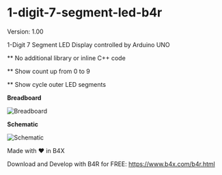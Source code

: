 # 1-digit-7-segment-led-b4r

Version: 1.00

1-Digit 7 Segment LED Display controlled by Arduino UNO

** No additional library or inline C++ code

** Show count up from 0 to 9

** Show cycle outer LED segments

**Breadboard**

<img src="https://github.com/pyhoon/1-digit-7-segment-led-b4r/raw/main/images/SevenSegment_bb.png" title="Breadboard" />

**Schematic**

<img src="https://github.com/pyhoon/1-digit-7-segment-led-b4r/raw/main/images/SevenSegment_schem.png" title="Schematic" />

Made with ❤ in B4X

Download and Develop with B4R for FREE: https://www.b4x.com/b4r.html
